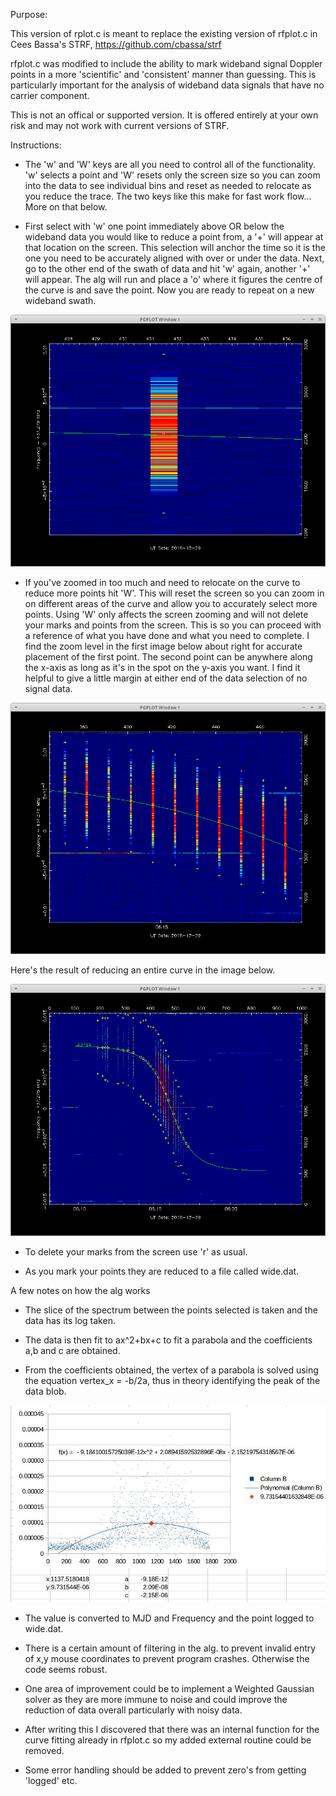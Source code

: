 Purpose:

This version of rplot.c is meant to replace the existing version of rfplot.c in Cees Bassa's STRF, https://github.com/cbassa/strf

rfplot.c was modified to include the ability to mark wideband signal Doppler points in a more 'scientific' and 'consistent' manner than guessing.  This is particularly important for the analysis of wideband data signals that have no carrier component.

This is not an offical or supported version.  It is offered entirely at your own risk and may not work with current versions of STRF.

Instructions:

- The 'w' and 'W' keys are all you need to control all of the functionality. 'w' selects a point and 'W' resets only the screen size so you can zoom into the data to see individual bins and reset as needed to relocate as you reduce the trace. The two keys like this make for fast work flow... More on that below.

- First select with 'w' one point immediately above OR below the wideband data you would like to reduce a point from, a '+' will appear at that location on the screen.  This selection will anchor the time so it is the one you need to be accurately aligned with over or under the data.  Next, go to the other end of the swath of data and hit 'w' again, another '+' will appear.  The alg will run and place a 'o' where it figures the centre of the curve is and save the point.  Now you are ready to repeat on a new wideband swath.

![PLOT1](https://github.com/ScottTilley/strf/blob/master/plot1.png)

- If you've zoomed in too much and need to relocate on the curve to reduce more points hit 'W'. This will reset the screen so you can zoom in on different areas of the curve and allow you to accurately select more points.  Using 'W' only affects the screen zooming and will not delete your marks and points from the screen.  This is so you can proceed with a reference of what you have done and what you need to complete.  I find the zoom level in the first image below about right for accurate placement of the first point.  The second point can be anywhere along the x-axis as long as it's in the spot on the y-axis you want.  I find it helpful to give a little margin at either end of the data selection of no signal data. 

![PLOT2](https://github.com/ScottTilley/strf/blob/master/plot2.png)

Here's the result of reducing an entire curve in the image below.

![Image description](https://github.com/ScottTilley/strf/blob/master/plot3.png)

- To delete your marks from the screen use 'r' as usual.

- As you mark your points they are reduced to a file called wide.dat.

A few notes on how the alg works

- The slice of the spectrum between the points selected is taken and the data has its log taken.
   
- The data is then fit to ax^2+bx+c to fit a parabola and the coefficients a,b and c are obtained.
   
- From the coefficients obtained, the vertex of a parabola is solved using the equation vertex_x = -b/2a, thus in theory identifying the peak of the data blob.

![Image description](https://github.com/ScottTilley/strf/blob/master/plot4.png)

- The value is converted to MJD and Frequency and the point logged to wide.dat.
   
- There is a certain amount of filtering in the alg. to prevent invalid entry of x,y mouse coordinates to prevent program crashes.  Otherwise the code seems robust.
   
- One area of improvement could be to implement a Weighted Gaussian solver as they are more immune to noise and could improve the reduction of data overall particularly with noisy data.
   
- After writing this I discovered that there was an internal function for the curve fitting already in rfplot.c so my added external routine could be removed.
   
- Some error handling should be added to prevent zero's from getting 'logged' etc. 



